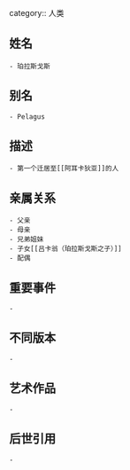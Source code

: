 category:: 人类
## 姓名
	- 珀拉斯戈斯
## 别名
	- Pelagus
## 描述
	- 第一个迁居至[[阿耳卡狄亚]]的人
## 亲属关系
	- 父亲
	- 母亲
	- 兄弟姐妹
	- 子女[[吕卡翁（珀拉斯戈斯之子）]]
	- 配偶
## 重要事件
	-
## 不同版本
	-
## 艺术作品
	-
## 后世引用
	-
